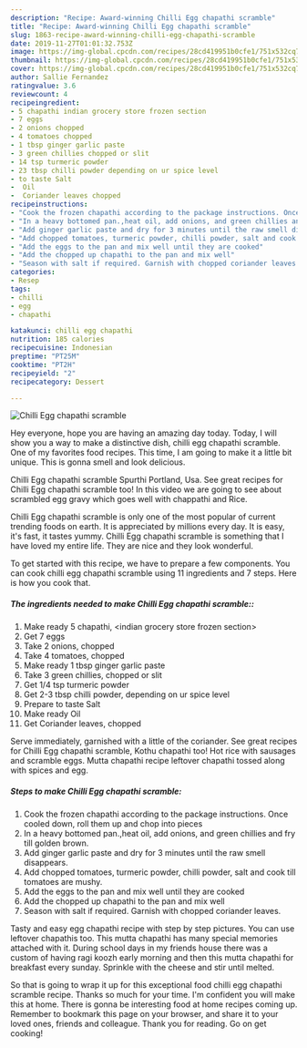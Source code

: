 ```yaml
---
description: "Recipe: Award-winning Chilli Egg chapathi scramble"
title: "Recipe: Award-winning Chilli Egg chapathi scramble"
slug: 1863-recipe-award-winning-chilli-egg-chapathi-scramble
date: 2019-11-27T01:01:32.753Z
image: https://img-global.cpcdn.com/recipes/28cd419951b0cfe1/751x532cq70/chilli-egg-chapathi-scramble-recipe-main-photo.jpg
thumbnail: https://img-global.cpcdn.com/recipes/28cd419951b0cfe1/751x532cq70/chilli-egg-chapathi-scramble-recipe-main-photo.jpg
cover: https://img-global.cpcdn.com/recipes/28cd419951b0cfe1/751x532cq70/chilli-egg-chapathi-scramble-recipe-main-photo.jpg
author: Sallie Fernandez
ratingvalue: 3.6
reviewcount: 4
recipeingredient:
- 5 chapathi indian grocery store frozen section
- 7 eggs
- 2 onions chopped
- 4 tomatoes chopped
- 1 tbsp ginger garlic paste
- 3 green chillies chopped or slit
- 14 tsp turmeric powder
- 23 tbsp chilli powder depending on ur spice level
- to taste Salt
-  Oil
-  Coriander leaves chopped
recipeinstructions:
- "Cook the frozen chapathi according to the package instructions. Once cooled down, roll them up and chop into pieces"
- "In a heavy bottomed pan.,heat oil, add onions, and green chillies and fry till golden brown."
- "Add ginger garlic paste and dry for 3 minutes until the raw smell disappears."
- "Add chopped tomatoes, turmeric powder, chilli powder, salt and cook till tomatoes are mushy."
- "Add the eggs to the pan and mix well until they are cooked"
- "Add the chopped up chapathi to the pan and mix well"
- "Season with salt if required. Garnish with chopped coriander leaves."
categories:
- Resep
tags:
- chilli
- egg
- chapathi

katakunci: chilli egg chapathi
nutrition: 185 calories
recipecuisine: Indonesian
preptime: "PT25M"
cooktime: "PT2H"
recipeyield: "2"
recipecategory: Dessert

---
```



![Chilli Egg chapathi scramble](https://img-global.cpcdn.com/recipes/28cd419951b0cfe1/751x532cq70/chilli-egg-chapathi-scramble-recipe-main-photo.jpg)

Hey everyone, hope you are having an amazing day today. Today, I will show you a way to make a distinctive dish, chilli egg chapathi scramble. One of my favorites food recipes. This time, I am going to make it a little bit unique. This is gonna smell and look delicious.

Chilli Egg chapathi scramble Spurthi Portland, Usa. See great recipes for Chilli Egg chapathi scramble too! In this video we are going to see about scrambled egg gravy which goes well with chappathi and Rice.

Chilli Egg chapathi scramble is only one of the most popular of current trending foods on earth. It is appreciated by millions every day. It is easy, it's fast, it tastes yummy. Chilli Egg chapathi scramble is something that I have loved my entire life. They are nice and they look wonderful.


To get started with this recipe, we have to prepare a few components. You can cook chilli egg chapathi scramble using 11 ingredients and 7 steps. Here is how you cook that.

##### The ingredients needed to make Chilli Egg chapathi scramble::

1. Make ready 5 chapathi, &lt;indian grocery store frozen section&gt;
1. Get 7 eggs
1. Take 2 onions, chopped
1. Take 4 tomatoes, chopped
1. Make ready 1 tbsp ginger garlic paste
1. Take 3 green chillies, chopped or slit
1. Get 1/4 tsp turmeric powder
1. Get 2-3 tbsp chilli powder, depending on ur spice level
1. Prepare to taste Salt
1. Make ready  Oil
1. Get  Coriander leaves, chopped


Serve immediately, garnished with a little of the coriander. See great recipes for Chilli Egg chapathi scramble, Kothu chapathi too! Hot rice with sausages and scramble eggs. Mutta chapathi recipe leftover chapathi tossed along with spices and egg. 

##### Steps to make Chilli Egg chapathi scramble:

1. Cook the frozen chapathi according to the package instructions. Once cooled down, roll them up and chop into pieces
1. In a heavy bottomed pan.,heat oil, add onions, and green chillies and fry till golden brown.
1. Add ginger garlic paste and dry for 3 minutes until the raw smell disappears.
1. Add chopped tomatoes, turmeric powder, chilli powder, salt and cook till tomatoes are mushy.
1. Add the eggs to the pan and mix well until they are cooked
1. Add the chopped up chapathi to the pan and mix well
1. Season with salt if required. Garnish with chopped coriander leaves.


Tasty and easy egg chapathi recipe with step by step pictures. You can use leftover chapathis too. This mutta chapathi has many special memories attached with it. During school days in my friends house there was a custom of having ragi koozh early morning and then this mutta chapathi for breakfast every sunday. Sprinkle with the cheese and stir until melted. 

So that is going to wrap it up for this exceptional food chilli egg chapathi scramble recipe. Thanks so much for your time. I'm confident you will make this at home. There is gonna be interesting food at home recipes coming up. Remember to bookmark this page on your browser, and share it to your loved ones, friends and colleague. Thank you for reading. Go on get cooking!
